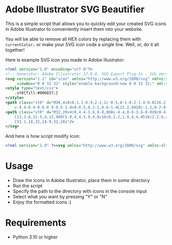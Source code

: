 # Adobe Illustrator SVG Beautifier

This is a simple script that allows you to quickly edit your created SVG icons in Adobe Illustrator to conveniently insert them into your website.

You will be able to remove all HEX colors by replacing them with `currentColor;` or make your SVG icon code a single line. Well, or, do it all together!

Here is example SVG icon you made in Adobe Illustrator:
```xml
<?xml version="1.0" encoding="utf-8"?>
<!-- Generator: Adobe Illustrator 27.0.0, SVG Export Plug-In . SVG Version: 6.00 Build 0)  -->
<svg version="1.1" id="icon" xmlns="http://www.w3.org/2000/svg" xmlns:xlink="http://www.w3.org/1999/xlink" x="0px" y="0px"
	 viewBox="0 0 32 32" style="enable-background:new 0 0 32 32;" xml:space="preserve">
<style type="text/css">
	.st0{fill:#006837;}
</style>
<path class="st0" d="M30,4v8c0,1.1-0.9,2-2,2c-0.5,0-1-0.2-1.4-0.6C26.2,13,26,12.5,26,12V8.8l-9.8,9.8c-0.8,0.8-2,0.8-2.8,0
	c-0.4-0.4-0.6-0.9-0.6-1.4c0-0.5,0.2-1,0.6-1.4L23.2,6H20c-1.1,0-2-0.9-2-2c0-1.1,0.9-2,2-2h8C29.1,2,30,2.9,30,4z"/>
<path class="st0" d="M32,20v4c0,4.4-3.6,8-8,8H8c-4.4,0-8-3.6-8-8V8c0-4.4,3.6-8,8-8h4c1.1,0,2,0.9,2,2c0,0.5-0.2,1-0.6,1.4
	C13,3.8,12.5,4,12,4H8C5.8,4,4,5.8,4,8v16c0,2.2,1.8,4,4,4h16c2.2,0,4-1.8,4-4v-4c0-0.5,0.2-1,0.6-1.4C29,18.2,29.5,18,30,18
	C31.1,18,32,18.9,32,20z"/>
</svg>
```
And here is how script modify icon:
```xml
<?xml version="1.0" ?><svg xmlns="http://www.w3.org/2000/svg" xmlns:xlink="http://www.w3.org/1999/xlink" version="1.1" id="icon" x="0px" y="0px" viewBox="0 0 32 32" style="enable-background:new 0 0 32 32;" xml:space="preserve"> <style type="text/css">.st0{fill:currentColor;}</style> <path class="st0" d="M30,4v8c0,1.1-0.9,2-2,2c-0.5,0-1-0.2-1.4-0.6C26.2,13,26,12.5,26,12V8.8l-9.8,9.8c-0.8,0.8-2,0.8-2.8,0 c-0.4-0.4-0.6-0.9-0.6-1.4c0-0.5,0.2-1,0.6-1.4L23.2,6H20c-1.1,0-2-0.9-2-2c0-1.1,0.9-2,2-2h8C29.1,2,30,2.9,30,4z"/> <path class="st0" d="M32,20v4c0,4.4-3.6,8-8,8H8c-4.4,0-8-3.6-8-8V8c0-4.4,3.6-8,8-8h4c1.1,0,2,0.9,2,2c0,0.5-0.2,1-0.6,1.4 C13,3.8,12.5,4,12,4H8C5.8,4,4,5.8,4,8v16c0,2.2,1.8,4,4,4h16c2.2,0,4-1.8,4-4v-4c0-0.5,0.2-1,0.6-1.4C29,18.2,29.5,18,30,18 C31.1,18,32,18.9,32,20z"/></svg>
```
# Usage
- Draw the icons in Adobe Illustrator, place them in some directory
- Run the script
- Specify the path to the directory with icons in the console input
- Select what you want by pressing "Y" or "N" 
- Enjoy the formatted icons :)
# Requirements
- Python 3.10 or higher
